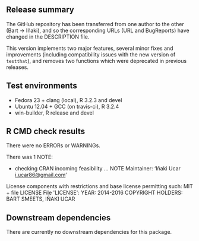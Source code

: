 ## Release summary

The GitHub repository has been transferred from one author to the other (Bart -> Iñaki), and so the corresponding URLs (URL and BugReports) have changed in the DESCRIPTION file.

This version implements two major features, several minor fixes and improvements (including compatibility issues with the new version of `testthat`), and removes two functions which were deprecated in previous releases.

## Test environments

* Fedora 23 + clang (local), R 3.2.3 and devel
* Ubuntu 12.04 + GCC (on travis-ci), R 3.2.4
* win-builder, R release and devel

## R CMD check results

There were no ERRORs or WARNINGs.

There was 1 NOTE:

* checking CRAN incoming feasibility ... NOTE
Maintainer: ‘Iñaki Ucar <i.ucar86@gmail.com>’

License components with restrictions and base license permitting such:
  MIT + file LICENSE
File 'LICENSE':
  YEAR: 2014-2016
  COPYRIGHT HOLDERS: BART SMEETS, IÑAKI UCAR

## Downstream dependencies

There are currently no downstream dependencies for this package.
